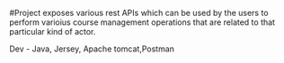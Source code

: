 #Project exposes various rest APIs which can be used by the users to perform varioius course management operations that are related to that particular kind of actor.

Dev - Java, Jersey, Apache tomcat,Postman